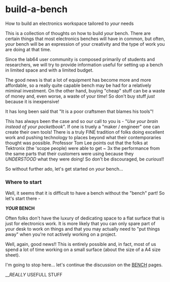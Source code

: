 # build-a-bench
How to build an electronics workspace tailored to *your* needs

This is a collection of thoughts on how to build *your* bench. There are certain things that most electronics benches will have in common, but often, *your* bench will be an expression of your creativity and the type of work you are doing at that time.

Since the lab64 user community is composed primarily of students and researchers, we will try to provide information useful for setting up a bench in limited space and with a limited budget.

The good news is that a lot of equipment has become more and more affordable, so a really quite capable bench may be had for a relatively miminal investment. On the other hand, buying "cheap" stuff can be a waste of money and, even worse, a waste of your *time*! So don't buy stuff *just* because it is inexpensive!

It has long been said that "It is a poor craftsmen that blames his tools"!

This has always been the case and so our call to you is - "*Use your brain instead of your pocketbook*". If one is truely a "maker / engineer" one can create their own tools! There is a truly FINE tradition of folks doing excellent work and pushing technology to places beyond what their contemporaries thought was possible. Professor Tom Lee points out that the folks at Tektronix (the 'scope people) were able to get ~ 3x the performance from the same parts that their customers were using because they *UNDERSTOOD* what they were doing! So don't be discouraged, be *curious*!!

So without further ado, let's get started on *your* bench...

### Where to start
Well, it seems that it is difficult to have a bench without the "bench" part! So let's start there -

__*YOUR* BENCH__

Often folks don't have the luxury of dedicating space to a flat surface that is just for electronics work. It is more likely that you can only spare part of your desk to work on things and that you may actually need to "put things away" when you're not actively working on a project.

Well, again, good news!! This is entirely possible and, in fact, most of us spend a lot of time working on a small surface (about the size of a A4 size sheet).

I'm going to stop here... let's continue the discussion on the [BENCH](../bench) pages.

__*REALLY* USEFULL STUFF




